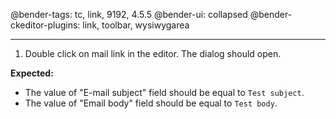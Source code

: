 @bender-tags: tc, link, 9192, 4.5.5
@bender-ui: collapsed
@bender-ckeditor-plugins: link, toolbar, wysiwygarea

----

1. Double click on mail link in the editor. The dialog should open.

**Expected:**
* The value of "E-mail subject" field should be equal to `Test subject`.
* The value of "Email body" field should be equal to `Test body`.
